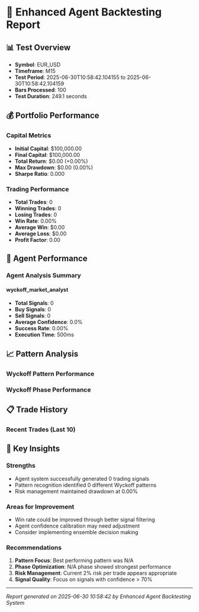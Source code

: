 # 🤖 Enhanced Agent Backtesting Report

## 📊 Test Overview
- **Symbol**: EUR_USD
- **Timeframe**: M15
- **Test Period**: 2025-06-30T10:58:42.104155 to 2025-06-30T10:58:42.104159
- **Bars Processed**: 100
- **Test Duration**: 249.1 seconds

## 💰 Portfolio Performance

### Capital Metrics
- **Initial Capital**: $100,000.00
- **Final Capital**: $100,000.00
- **Total Return**: $0.00 (+0.00%)
- **Max Drawdown**: $0.00 (0.00%)
- **Sharpe Ratio**: 0.000

### Trading Performance
- **Total Trades**: 0
- **Winning Trades**: 0
- **Losing Trades**: 0
- **Win Rate**: 0.00%
- **Average Win**: $0.00
- **Average Loss**: $0.00
- **Profit Factor**: 0.00

## 🤖 Agent Performance

### Agent Analysis Summary

#### wyckoff_market_analyst
- **Total Signals**: 0
- **Buy Signals**: 0
- **Sell Signals**: 0
- **Average Confidence**: 0.0%
- **Success Rate**: 0.00%
- **Execution Time**: 500ms

## 📈 Pattern Analysis

### Wyckoff Pattern Performance

### Wyckoff Phase Performance

## 📋 Trade History

### Recent Trades (Last 10)

## 🎯 Key Insights

### Strengths
- Agent system successfully generated 0 trading signals
- Pattern recognition identified 0 different Wyckoff patterns
- Risk management maintained drawdown at 0.00%

### Areas for Improvement
- Win rate could be improved through better signal filtering
- Agent confidence calibration may need adjustment
- Consider implementing ensemble decision making

### Recommendations
1. **Pattern Focus**: Best performing pattern was N/A
2. **Phase Optimization**: N/A phase showed strongest performance
3. **Risk Management**: Current 2% risk per trade appears appropriate
4. **Signal Quality**: Focus on signals with confidence > 70%

---
*Report generated on 2025-06-30 10:58:42 by Enhanced Agent Backtesting System*
